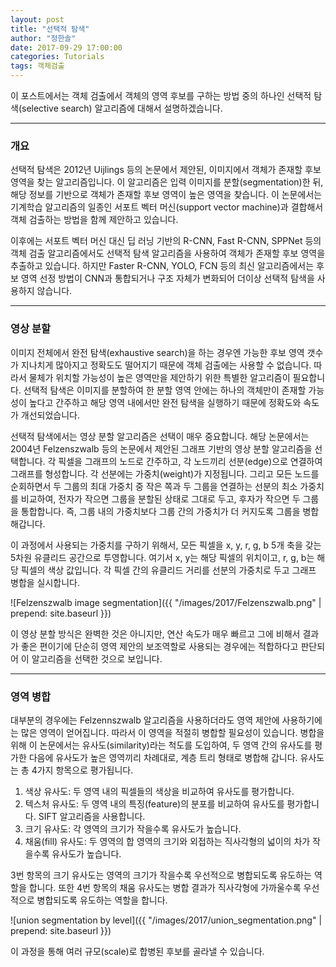 ```yaml
---
layout: post
title: "선택적 탐색"
author: "정한솔"
date: 2017-09-29 17:00:00
categories: Tutorials
tags: 객체검출
---
```


이 포스트에서는 객체 검출에서 객체의 영역 후보를 구하는 방법 중의 하나인 선택적 탐색(selective search) 알고리즘에 대해서 설명하겠습니다.

---

### 개요

선택적 탐색은 2012년 Uijlings 등의 논문에서 제안된, 이미지에서 객체가 존재할 후보 영역을 찾는 알고리즘입니다. 이 알고리즘은 입력 이미지를 분할(segmentation)한 뒤, 해당 정보를 기반으로 객체가 존재할 후보 영역이 높은 영역을 찾습니다. 이 논문에서는 기계학습 알고리즘의 일종인 서포트 벡터 머신(support vector machine)과 결합해서 객체 검출하는 방법을 함께 제안하고 있습니다.

이후에는 서포트 벡터 머신 대신 딥 러닝 기반의 R-CNN, Fast R-CNN, SPPNet 등의 객체 검출 알고리즘에서도 선택적 탐색 알고리즘을 사용하여 객체가 존재할 후보 영역을 추출하고 있습니다. 하지만 Faster R-CNN, YOLO, FCN 등의 최신 알고리즘에서는 후보 영역 선정 방법이 CNN과 통합되거나 구조 자체가 변화되어 더이상 선택적 탐색을 사용하지 않습니다.

---

### 영상 분할

이미지 전체에서 완전 탐색(exhaustive search)을 하는 경우엔 가능한 후보 영역 갯수가 지나치게 많아지고 정확도도 떨어지기 때문에 객체 검출에는 사용할 수 없습니다. 따라서 물체가 위치할 가능성이 높은 영역만을 제안하기 위한 특별한 알고리즘이 필요합니다. 선택적 탐색은 이미지를 분할하여 한 분할 영역 안에는 하나의 객체만이 존재할 가능성이 높다고 간주하고 해당 영역 내에서만 완전 탐색을 실행하기 때문에 정확도와 속도가 개선되었습니다.

선택적 탐색에서는 영상 분할 알고리즘은 선택이 매우 중요합니다. 해당 논문에서는 2004년 Felzenszwalb 등의 논문에서 제안된 그래프 기반의 영상 분할 알고리즘을 선택합니다. 각 픽셀을 그래프의 노드로 간주하고, 각 노드끼리 선분(edge)으로 연결하여 그래프를 형성합니다. 각 선분에는 가중치(weight)가 지정됩니다. 그리고 모든 노드를 순회하면서 두 그룹의 최대 가중치 중 작은 쪽과 두 그룹을 연결하는 선분의 최소 가중치를 비교하여, 전자가 작으면 그룹을 분할된 상태로 그대로 두고, 후자가 작으면 두 그룹을 통합합니다. 즉, 그룹 내의 가중치보다 그룹 간의 가중치가 더 커지도록 그룹을 병합해갑니다.

이 과정에서 사용되는 가중치를 구하기 위해서, 모든 픽셀을 x, y, r, g, b 5개 축을 갖는 5차원 유클리드 공간으로 투영합니다. 여기서 x, y는 해당 픽셀의 위치이고, r, g, b는 해당 픽셀의 색상 값입니다. 각 픽셀 간의 유클리드 거리를 선분의 가중치로 두고 그래프 병합을 실시합니다.

![Felzenszwalb image segmentation]({{ "/images/2017/Felzenszwalb.png" | prepend: site.baseurl }})

이 영상 분할 방식은 완벽한 것은 아니지만, 연산 속도가 매우 빠르고 그에 비해서 결과가 좋은 편이기에 단순히 영역 제안의 보조역할로 사용되는 경우에는 적합하다고 판단되어 이 알고리즘을 선택한 것으로 보입니다.

---

### 영역 병합

대부분의 경우에는 Felzennszwalb 알고리즘을 사용하더라도 영역 제안에 사용하기에는 많은 영역이 얻어집니다. 따라서 이 영역을 적절히 병합할 필요성이 있습니다. 병합을 위해 이 논문에서는 유사도(similarity)라는 척도를 도입하여, 두 영역 간의 유사도를 평가한 다음에 유사도가 높은 영역끼리 차례대로, 계층 트리 형태로 병합해 갑니다. 유사도는 총 4가지 항목으로 평가됩니다.

 1. 색상 유사도: 두 영역 내의 픽셀들의 색상을 비교하여 유사도를 평가합니다.
 2. 텍스처 유사도: 두 영역 내의 특징(feature)의 분포를 비교하여 유사도를 평가합니다. SIFT 알고리즘을 사용합니다.
 3. 크기 유사도: 각 영역의 크기가 작을수록 유사도가 높습니다.
 4. 채움(fill) 유사도: 두 영역의 합 영역의 크기와 외접하는 직사각형의 넓이의 차가 작을수록 유사도가 높습니다.

3번 항목의 크기 유사도는 영역의 크기가 작을수록 우선적으로 병합되도록 유도하는 역할을 합니다. 또한 4번 항목의 채움 유사도는 병합 결과가 직사각형에 가까울수록 우선적으로 병합되도록 유도하는 역할을 합니다.

![union segmentation by level]({{ "/images/2017/union_segmentation.png" | prepend: site.baseurl }})

이 과정을 통해 여러 규모(scale)로 합병된 후보를 골라낼 수 있습니다.
